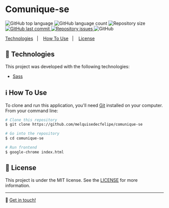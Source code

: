 <h1>Comunique-se</h1>

<p>
  <img alt="GitHub top language" src="https://img.shields.io/github/languages/top/melquisedecfelipe/comunique-se.svg">

  <img alt="GitHub language count" src="https://img.shields.io/github/languages/count/melquisedecfelipe/comunique-se.svg">

  <img alt="Repository size" src="https://img.shields.io/github/repo-size/melquisedecfelipe/comunique-se.svg">

  <a href="https://github.com/melquisedecfelipe/comunique-se/commits/master">
    <img alt="GitHub last commit" src="https://img.shields.io/github/last-commit/melquisedecfelipe/comunique-se.svg">
  </a>

  <a href="https://github.com/melquisedecfelipe/comunique-se/issues">
    <img alt="Repository issues" src="https://img.shields.io/github/issues/melquisedecfelipe/comunique-se.svg">
  </a>

  <img alt="GitHub" src="https://img.shields.io/github/license/melquisedecfelipe/comunique-se.svg">
</p>

<p>
  <a href="#rocket-technologies">Technologies</a>&nbsp;&nbsp;&nbsp;|&nbsp;&nbsp;&nbsp;
  <a href="#information_source-how-to-use">How To Use</a>&nbsp;&nbsp;&nbsp;|&nbsp;&nbsp;&nbsp;
  <a href="#memo-license">License</a>
</p>

## :rocket: Technologies

This project was developed with the following technologies:

- [Sass](https://sass-lang.com/)

## :information_source: How To Use

To clone and run this application, you'll need [Git](https://git-scm.com) installed on your computer. From your command line:

```bash
# Clone this repository
$ git clone https://github.com/melquisedecfelipe/comunique-se

# Go into the repository
$ cd comunique-se

# Run frontend
$ google-chrome index.html
```

## :memo: License

This project is under the MIT license. See the [LICENSE](https://github.com/melquisedecfelipe/comunique-se/blob/master/LICENSE) for more information.

---

:wave: [Get in touch!](https://www.linkedin.com/in/melquisedecfelipe/)
